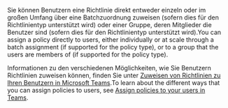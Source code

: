 <span data-ttu-id="fc3a5-101">Sie können Benutzern eine Richtlinie direkt entweder einzeln oder im großen Umfang über eine Batchzuordnung zuweisen (sofern dies für den Richtlinientyp unterstützt wird) oder einer Gruppe, deren Mitglieder die Benutzer sind (sofern dies für den Richtlinientyp unterstützt wird).</span><span class="sxs-lookup"><span data-stu-id="fc3a5-101">You can assign a policy directly to users, either individually or at scale through a batch assignment (if supported for the policy type), or to a group that the users are members of (if supported for the policy type).</span></span> 

<span data-ttu-id="fc3a5-102">Informationen zu den verschiedenen Möglichkeiten, wie Sie Benutzern Richtlinien zuweisen können, finden Sie unter [Zuweisen von Richtlinien zu Ihren Benutzern in Microsoft Teams](../assign-policies.md).</span><span class="sxs-lookup"><span data-stu-id="fc3a5-102">To learn about the different ways that you can assign policies to users, see [Assign policies to your users in Teams](../assign-policies.md).</span></span>